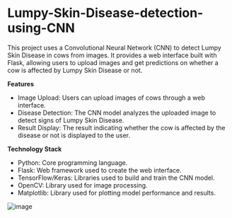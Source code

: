 # Lumpy-Skin-Disease-detection-using-CNN
This project uses a Convolutional Neural Network (CNN) to detect Lumpy Skin Disease in cows from images. It provides a web interface built with Flask, allowing users to upload images and get predictions on whether a cow is affected by Lumpy Skin Disease or not.

**Features**
- Image Upload: Users can upload images of cows through a web interface.
- Disease Detection: The CNN model analyzes the uploaded image to detect signs of Lumpy Skin Disease.
- Result Display: The result indicating whether the cow is affected by the disease or not is displayed to the user.

**Technology Stack**
- Python: Core programming language.
- Flask: Web framework used to create the web interface.
- TensorFlow/Keras: Libraries used to build and train the CNN model.
- OpenCV: Library used for image processing.
- Matplotlib: Library used for plotting model performance and results.

![image](https://github.com/ganeshlmdawda/Lumpy-Skin-Disease-detection-using-CNN/assets/110297511/81dd2fc2-d705-43fc-8a83-c4d924beb030)
